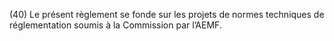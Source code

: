 (40) Le présent règlement se fonde sur les projets de normes techniques de réglementation soumis à la Commission par l’AEMF.